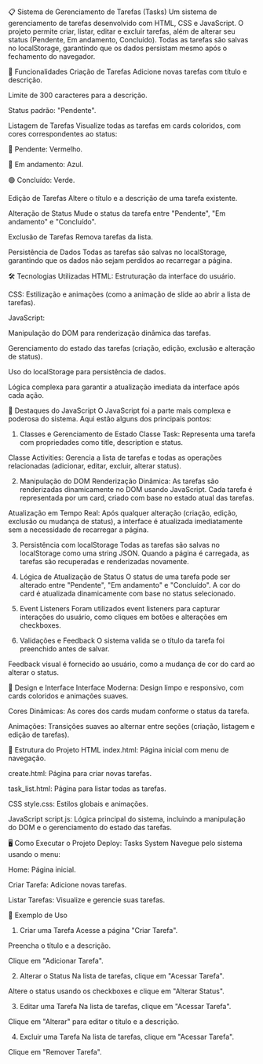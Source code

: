 📋 Sistema de Gerenciamento de Tarefas (Tasks)
Um sistema de gerenciamento de tarefas desenvolvido com HTML, CSS e JavaScript. O projeto permite criar, listar, editar e excluir tarefas, além de alterar seu status (Pendente, Em andamento, Concluído). Todas as tarefas são salvas no localStorage, garantindo que os dados persistam mesmo após o fechamento do navegador.

🚀 Funcionalidades
Criação de Tarefas
Adicione novas tarefas com título e descrição.

Limite de 300 caracteres para a descrição.

Status padrão: "Pendente".

Listagem de Tarefas
Visualize todas as tarefas em cards coloridos, com cores correspondentes ao status:

🔴 Pendente: Vermelho.

🔵 Em andamento: Azul.

🟢 Concluído: Verde.

Edição de Tarefas
Altere o título e a descrição de uma tarefa existente.

Alteração de Status
Mude o status da tarefa entre "Pendente", "Em andamento" e "Concluído".

Exclusão de Tarefas
Remova tarefas da lista.

Persistência de Dados
Todas as tarefas são salvas no localStorage, garantindo que os dados não sejam perdidos ao recarregar a página.

🛠️ Tecnologias Utilizadas
HTML: Estruturação da interface do usuário.

CSS: Estilização e animações (como a animação de slide ao abrir a lista de tarefas).

JavaScript:

Manipulação do DOM para renderização dinâmica das tarefas.

Gerenciamento do estado das tarefas (criação, edição, exclusão e alteração de status).

Uso do localStorage para persistência de dados.

Lógica complexa para garantir a atualização imediata da interface após cada ação.

🧠 Destaques do JavaScript
O JavaScript foi a parte mais complexa e poderosa do sistema. Aqui estão alguns dos principais pontos:

1. Classes e Gerenciamento de Estado
Classe Task: Representa uma tarefa com propriedades como title, description e status.

Classe Activities: Gerencia a lista de tarefas e todas as operações relacionadas (adicionar, editar, excluir, alterar status).

2. Manipulação do DOM
Renderização Dinâmica: As tarefas são renderizadas dinamicamente no DOM usando JavaScript. Cada tarefa é representada por um card, criado com base no estado atual das tarefas.

Atualização em Tempo Real: Após qualquer alteração (criação, edição, exclusão ou mudança de status), a interface é atualizada imediatamente sem a necessidade de recarregar a página.

3. Persistência com localStorage
Todas as tarefas são salvas no localStorage como uma string JSON. Quando a página é carregada, as tarefas são recuperadas e renderizadas novamente.

4. Lógica de Atualização de Status
O status de uma tarefa pode ser alterado entre "Pendente", "Em andamento" e "Concluído". A cor do card é atualizada dinamicamente com base no status selecionado.

5. Event Listeners
Foram utilizados event listeners para capturar interações do usuário, como cliques em botões e alterações em checkboxes.

6. Validações e Feedback
O sistema valida se o título da tarefa foi preenchido antes de salvar.

Feedback visual é fornecido ao usuário, como a mudança de cor do card ao alterar o status.

🎨 Design e Interface
Interface Moderna: Design limpo e responsivo, com cards coloridos e animações suaves.

Cores Dinâmicas: As cores dos cards mudam conforme o status da tarefa.

Animações: Transições suaves ao alternar entre seções (criação, listagem e edição de tarefas).

📂 Estrutura do Projeto
HTML
index.html: Página inicial com menu de navegação.

create.html: Página para criar novas tarefas.

task_list.html: Página para listar todas as tarefas.

CSS
style.css: Estilos globais e animações.

JavaScript
script.js: Lógica principal do sistema, incluindo a manipulação do DOM e o gerenciamento do estado das tarefas.

🖥️ Como Executar o Projeto
Deploy: Tasks System
Navegue pelo sistema usando o menu:

Home: Página inicial.

Criar Tarefa: Adicione novas tarefas.

Listar Tarefas: Visualize e gerencie suas tarefas.

📝 Exemplo de Uso
1. Criar uma Tarefa
Acesse a página "Criar Tarefa".

Preencha o título e a descrição.

Clique em "Adicionar Tarefa".

2. Alterar o Status
Na lista de tarefas, clique em "Acessar Tarefa".

Altere o status usando os checkboxes e clique em "Alterar Status".

3. Editar uma Tarefa
Na lista de tarefas, clique em "Acessar Tarefa".

Clique em "Alterar" para editar o título e a descrição.

4. Excluir uma Tarefa
Na lista de tarefas, clique em "Acessar Tarefa".

Clique em "Remover Tarefa".
